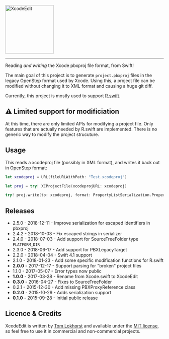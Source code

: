 <img src="https://cloud.githubusercontent.com/assets/75655/24417155/91254d68-13e7-11e7-91eb-470380161633.png" width="154" alt="XcodeEdit">
<hr>

Reading _and writing_ the Xcode pbxproj file format, from Swift!

The main goal of this project is to generate `project.pbxproj` files in the legacy OpenStep format used by Xcode. Using this, a project file can be modified without changing it to XML format and causing a huge git diff.

Currently, this project is mostly used to support [R.swift](https://github.com/mac-cain13/R.swift).

⚠️  Limited support for modificiation
-----

At this time, there are only limited APIs for modifying a project file.
Only features that are actually needed by R.swift are implemented. There is no generic way to modify the project strucuture.


Usage
-----

This reads a xcodeproj file (possibly in XML format), and writes it back out in OpenStep format:

```swift
let xcodeproj = URL(fileURLWithPath: "Test.xcodeproj")

let proj = try! XCProjectFile(xcodeprojURL: xcodeproj)

try! proj.write(to: xcodeproj, format: PropertyListSerialization.PropertyListFormat.openStep)
```


Releases
--------

 - 2.5.0 - 2018-12-11 - Improve serialization for escaped identifiers in pbxproj
 - 2.4.2 - 2018-10-03 - Fix escaped strings in serializer
 - 2.4.0 - 2018-07-03 - Add support for SourceTreeFolder type `PLATFORM_DIR`
 - 2.3.0 - 2018-06-17 - Add support for PBXLegacyTarget
 - 2.2.0 - 2018-04-04 - Swift 4.1 support
 - 2.1.0 - 2018-01-23 - Add some specific modification functions for R.swift
 - **2.0.0** - 2017-12-17 - Support parsing for "broken" project files
 - 1.1.0 - 2017-05-07 - Error types now public
 - **1.0.0** - 2017-03-28 - Rename from Xcode.swift to XcodeEdit
 - **0.3.0** - 2016-04-27 - Fixes to SourceTreeFolder
 - 0.2.1 - 2015-12-30 - Add missing PBXProxyReference class
 - **0.2.0** - 2015-10-29 - Adds serialization support
 - **0.1.0** - 2015-09-28 - Initial public release


Licence & Credits
-----------------

XcodeEdit is written by [Tom Lokhorst](https://twitter.com/tomlokhorst) and available under the [MIT license](https://github.com/tomlokhorst/XcodeEdit/blob/develop/LICENSE), so feel free to use it in commercial and non-commercial projects.

